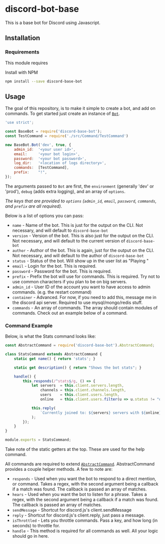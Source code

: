 # discord-bot-base

This is a base bot for Discord using Javascript.

## Installation

### Requirements

This module requires 

Install with NPM

```bash
npm install --save discord-base-bot
```

## Usage

The goal of this repository, is to make it simple to create a bot, and add on commands. To get started just create an
instance of [`Bot`](blob/master/src/Bot.js).

```javascript
'use strict';

const BaseBot = require('discord-base-bot');
const TestCommand = require('./src/Command/TestCommand')

new BaseBot.Bot('dev', true, {
    admin_id:  '<your user id>',
    email:     '<your bot login>',
    password:  '<your bot password>',
    log_dir:   '<location of logs directory>',
    commands:  [TestCommand],
    prefix:    "!",
});
```

The arguments passed to `Bot` are first, the `environment` (generally 'dev' or 'prod'), `debug` (adds extra logging), and 
an array of `options`. 

*The keys that are provided to `options` (`admin_id`, `email`, `password`, `commands`, and `prefix` are all required).*

Below is a list of options you can pass:

* `name` - Name of the bot. This is just for the output on the CLI. Not necessary, and will default to `discord-base-bot`
* `version` - Version of the bot. This is also just for the output on the CLI. Not necessary, and will default to the current version of `discord-base-bot`
* `author` - Author of the bot. This is again, just for the output on the CLI. Not necessary, and will default to the author of `discord-base-bot`
* `status` - Status of the bot. Will show up in the user list as "Playing <status>"
* `email` - Login for the bot. This is required.
* `password` - Password for the bot. This is required.
* `prefix` - Prefix the bot will use for commands. This is required. Try not to use common characters if you plan to be on big servers.
* `admin_id` - User ID of the account you want to have access to admin commands. (e.g. the restart command)
* `container` - Advanced. For now, if you need to add this, message me in the discord api server. Required to use mysql/mongo/redis stuff.
* `commands` - An array of commands. The array should contain modules of commands. Check out an example below of a command.

### Command Example

Below, is what the Stats command looks like:

```javascript
const AbstractCommand = require('discord-base-bot').AbstractCommand;

class StatsCommand extends AbstractCommand {
    static get name() { return 'stats'; }

    static get description() { return "Shows the bot stats"; }

    handle() {
        this.responds(/^stats$/g, () => {
            let servers  = this.client.servers.length,
                channels = this.client.channels.length,
                users    = this.client.users.length,
                online   = this.client.users.filter(u => u.status != "offline").length;

            this.reply(
                `Currently joined to: ${servers} servers with ${online}/${users} members and ${channels} text channels.`
            );
        });
    }
}

module.exports = StatsCommand;
```

Take note of the static getters at the top. These are used for the help command.

All commands are required to extend [`AbstractCommand`](blob/master/src/Command/AbstractCommand.js). AbstractCommand provides a couple helper methods.
A few to note are:

* `responds` - Used when you want the bot to respond to a direct mention, or command. Takes a regex, with the second argument being a callback if a match was found. The callback is passed an array of matches.
* `hears` - Used when you want the bot to listen for a phrase. Takes a regex, with the second argument being a callback if a match was found. The callback is passed an array of matches.
* `sendMessage` - Shortcut for discord.js's client.sendMessage
* `reply` - Shortcut for discord.js's client.reply, just pass a message.
* `isThrottled` - Lets you throttle commands. Pass a key, and how long (in seconds) to throttle for.
* `handle` - This method is required for all commands as well. All your logic should go in here.